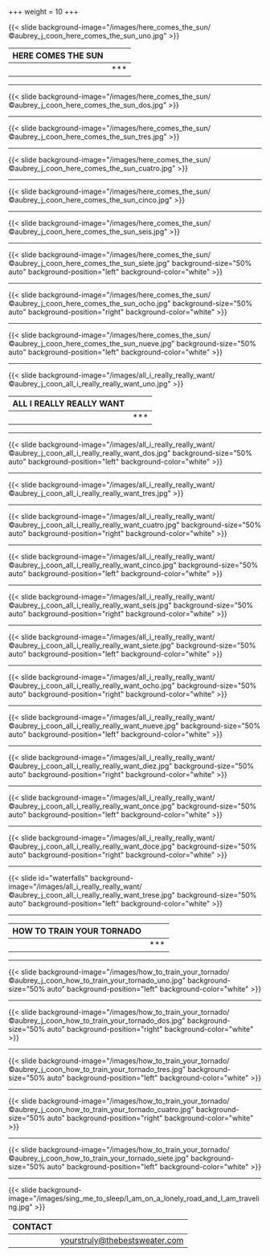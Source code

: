 +++
weight = 10
+++

{{< slide background-image="/images/here_comes_the_sun/©aubrey_j_coon_here_comes_the_sun_uno.jpg" >}}

| HERE COMES THE SUN  |                  |
| :---                |             ---: |
|                     | *** |

---

{{< slide background-image="/images/here_comes_the_sun/©aubrey_j_coon_here_comes_the_sun_dos.jpg" >}}

---

{{< slide background-image="/images/here_comes_the_sun/©aubrey_j_coon_here_comes_the_sun_tres.jpg" >}}

---

{{< slide background-image="/images/here_comes_the_sun/©aubrey_j_coon_here_comes_the_sun_cuatro.jpg" >}}

---

{{< slide background-image="/images/here_comes_the_sun/©aubrey_j_coon_here_comes_the_sun_cinco.jpg" >}}

---

{{< slide background-image="/images/here_comes_the_sun/©aubrey_j_coon_here_comes_the_sun_seis.jpg" >}}

---

{{< slide background-image="/images/here_comes_the_sun/©aubrey_j_coon_here_comes_the_sun_siete.jpg" background-size="50% auto" background-position="left" background-color="white" >}}

---

{{< slide background-image="/images/here_comes_the_sun/©aubrey_j_coon_here_comes_the_sun_ocho.jpg" background-size="50% auto" background-position="right" background-color="white" >}}

---

{{< slide background-image="/images/here_comes_the_sun/©aubrey_j_coon_here_comes_the_sun_nueve.jpg" background-size="50% auto" background-position="left" background-color="white" >}}

---

{{< slide background-image="/images/all_i_really_really_want/©aubrey_j_coon_all_i_really_really_want_uno.jpg" >}}

| ALL I REALLY REALLY WANT  |                  |
| :---                      |             ---: |
|                           |              *** |

---

{{< slide background-image="/images/all_i_really_really_want/©aubrey_j_coon_all_i_really_really_want_dos.jpg" background-size="50% auto" background-position="left" background-color="white" >}}

---

{{< slide background-image="/images/all_i_really_really_want/©aubrey_j_coon_all_i_really_really_want_tres.jpg" >}}

---

{{< slide background-image="/images/all_i_really_really_want/©aubrey_j_coon_all_i_really_really_want_cuatro.jpg" background-size="50% auto" background-position="right" background-color="white" >}}

---

{{< slide background-image="/images/all_i_really_really_want/©aubrey_j_coon_all_i_really_really_want_cinco.jpg" background-size="50% auto" background-position="left" background-color="white" >}}

---

{{< slide background-image="/images/all_i_really_really_want/©aubrey_j_coon_all_i_really_really_want_seis.jpg" background-size="50% auto" background-position="right" background-color="white" >}}

---

{{< slide background-image="/images/all_i_really_really_want/©aubrey_j_coon_all_i_really_really_want_siete.jpg" background-size="50% auto" background-position="left" background-color="white" >}}

---

{{< slide background-image="/images/all_i_really_really_want/©aubrey_j_coon_all_i_really_really_want_ocho.jpg" background-size="50% auto" background-position="right" background-color="white" >}}

---

{{< slide background-image="/images/all_i_really_really_want/©aubrey_j_coon_all_i_really_really_want_nueve.jpg" background-size="50% auto" background-position="left" background-color="white" >}}

---

{{< slide background-image="/images/all_i_really_really_want/©aubrey_j_coon_all_i_really_really_want_diez.jpg" background-size="50% auto" background-position="right" background-color="white" >}}

---

{{< slide background-image="/images/all_i_really_really_want/©aubrey_j_coon_all_i_really_really_want_once.jpg" background-size="50% auto" background-position="left" background-color="white" >}}

---

{{< slide background-image="/images/all_i_really_really_want/©aubrey_j_coon_all_i_really_really_want_doce.jpg" background-size="50% auto" background-position="right" background-color="white" >}}

---

{{< slide id="waterfalls" background-image="/images/all_i_really_really_want/©aubrey_j_coon_all_i_really_really_want_trese.jpg" background-size="50% auto" background-position="left" background-color="white" >}}

---

| HOW TO TRAIN YOUR TORNADO  |                  |
| :---                       |             ---: |
|                            |              *** |

---

{{< slide background-image="/images/how_to_train_your_tornado/©aubrey_j_coon_how_to_train_your_tornado_uno.jpg" background-size="50% auto" background-position="left" background-color="white" >}}

---

{{< slide background-image="/images/how_to_train_your_tornado/©aubrey_j_coon_how_to_train_your_tornado_dos.jpg" background-size="50% auto" background-position="right" background-color="white" >}}

---

{{< slide background-image="/images/how_to_train_your_tornado/©aubrey_j_coon_how_to_train_your_tornado_tres.jpg" background-size="50% auto" background-position="left" background-color="white" >}}

---

{{< slide background-image="/images/how_to_train_your_tornado/©aubrey_j_coon_how_to_train_your_tornado_cuatro.jpg" background-size="50% auto" background-position="right" background-color="white" >}}

---

{{< slide background-image="/images/how_to_train_your_tornado/©aubrey_j_coon_how_to_train_your_tornado_siete.jpg" background-size="50% auto" background-position="left" background-color="white" >}}

---

{{< slide background-image="/images/sing_me_to_sleep/I_am_on_a_lonely_road_and_I_am_traveling.jpg" >}}

| CONTACT  |               |
| :---     |          ---: |
|          | yourstruly@thebestsweater.com |